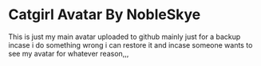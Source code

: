 # Catgirl Avatar By NobleSkye

This is just my main avatar uploaded to github mainly just for a backup incase i do something wrong i can restore it and incase someone wants to see my avatar for whatever reason,,,